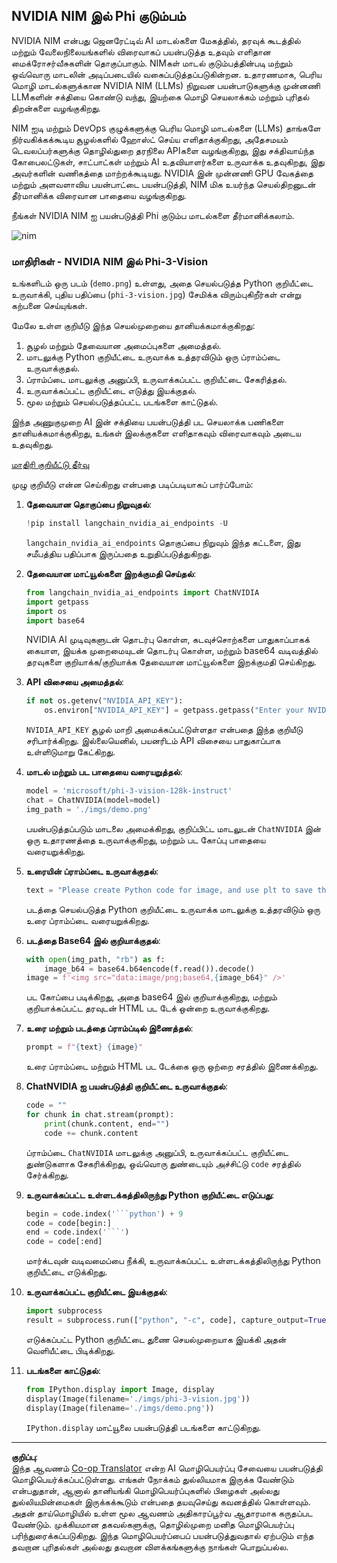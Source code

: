 <!--
CO_OP_TRANSLATOR_METADATA:
{
  "original_hash": "7b08e277df2a9307f861ae54bc30c772",
  "translation_date": "2025-10-11T12:29:18+00:00",
  "source_file": "md/01.Introduction/02/06.NVIDIA.md",
  "language_code": "ta"
}
-->
## NVIDIA NIM இல் Phi குடும்பம்

NVIDIA NIM என்பது ஜெனரேட்டிவ் AI மாடல்களை மேகத்தில், தரவுக் கூடத்தில் மற்றும் வேலைநிலையங்களில் விரைவாகப் பயன்படுத்த உதவும் எளிதான மைக்ரோசர்வீசுகளின் தொகுப்பாகும். NIMகள் மாடல் குடும்பத்தின்படி மற்றும் ஒவ்வொரு மாடலின் அடிப்படையில் வகைப்படுத்தப்படுகின்றன. உதாரணமாக, பெரிய மொழி மாடல்களுக்கான NVIDIA NIM (LLMs) நிறுவன பயன்பாடுகளுக்கு முன்னணி LLMகளின் சக்தியை கொண்டு வந்து, இயற்கை மொழி செயலாக்கம் மற்றும் புரிதல் திறன்களை வழங்குகிறது.

NIM ஐடி மற்றும் DevOps குழுக்களுக்கு பெரிய மொழி மாடல்களை (LLMs) தாங்களே நிர்வகிக்கக்கூடிய சூழல்களில் ஹோஸ்ட் செய்ய எளிதாக்குகிறது, அதேசமயம் டெவலப்பர்களுக்கு தொழில்துறை தரநிலை APIகளை வழங்குகிறது, இது சக்திவாய்ந்த கோபைலட்டுகள், சாட்பாட்கள் மற்றும் AI உதவியாளர்களை உருவாக்க உதவுகிறது, இது அவர்களின் வணிகத்தை மாற்றக்கூடியது. NVIDIA இன் முன்னணி GPU வேகத்தை மற்றும் அளவளாவிய பயன்பாட்டை பயன்படுத்தி, NIM மிக உயர்ந்த செயல்திறனுடன் தீர்மானிக்க விரைவான பாதையை வழங்குகிறது.

நீங்கள் NVIDIA NIM ஐ பயன்படுத்தி Phi குடும்ப மாடல்களை தீர்மானிக்கலாம்.

![nim](../../../../../imgs/01/02/06/Phi-NIM.png)

### **மாதிரிகள் - NVIDIA NIM இல் Phi-3-Vision**

உங்களிடம் ஒரு படம் (`demo.png`) உள்ளது, அதை செயல்படுத்த Python குறியீட்டை உருவாக்கி, புதிய பதிப்பை (`phi-3-vision.jpg`) சேமிக்க விரும்புகிறீர்கள் என்று கற்பனை செய்யுங்கள்.

மேலே உள்ள குறியீடு இந்த செயல்முறையை தானியக்கமாக்குகிறது:

1. சூழல் மற்றும் தேவையான அமைப்புகளை அமைத்தல்.
2. மாடலுக்கு Python குறியீட்டை உருவாக்க உத்தரவிடும் ஒரு ப்ராம்ப்டை உருவாக்குதல்.
3. ப்ராம்ப்டை மாடலுக்கு அனுப்பி, உருவாக்கப்பட்ட குறியீட்டை சேகரித்தல்.
4. உருவாக்கப்பட்ட குறியீட்டை எடுத்து இயக்குதல்.
5. மூல மற்றும் செயல்படுத்தப்பட்ட படங்களை காட்டுதல்.

இந்த அணுகுமுறை AI இன் சக்தியை பயன்படுத்தி பட செயலாக்க பணிகளை தானியக்கமாக்குகிறது, உங்கள் இலக்குகளை எளிதாகவும் விரைவாகவும் அடைய உதவுகிறது.

[மாதிரி குறியீட்டு தீர்வு](../../../../../code/06.E2E/E2E_Nvidia_NIM_Phi3_Vision.ipynb)

முழு குறியீடு என்ன செய்கிறது என்பதை படிப்படியாகப் பார்ப்போம்:

1. **தேவையான தொகுப்பை நிறுவுதல்**:
    ```python
    !pip install langchain_nvidia_ai_endpoints -U
    ```
    `langchain_nvidia_ai_endpoints` தொகுப்பை நிறுவும் இந்த கட்டளை, இது சமீபத்திய பதிப்பாக இருப்பதை உறுதிப்படுத்துகிறது.

2. **தேவையான மாட்யூல்களை இறக்குமதி செய்தல்**:
    ```python
    from langchain_nvidia_ai_endpoints import ChatNVIDIA
    import getpass
    import os
    import base64
    ```
    NVIDIA AI முடிவுகளுடன் தொடர்பு கொள்ள, கடவுச்சொற்களை பாதுகாப்பாகக் கையாள, இயக்க முறைமையுடன் தொடர்பு கொள்ள, மற்றும் base64 வடிவத்தில் தரவுகளை குறியாக்க/குறியாக்க தேவையான மாட்யூல்களை இறக்குமதி செய்கிறது.

3. **API விசையை அமைத்தல்**:
    ```python
    if not os.getenv("NVIDIA_API_KEY"):
        os.environ["NVIDIA_API_KEY"] = getpass.getpass("Enter your NVIDIA API key: ")
    ```
    `NVIDIA_API_KEY` சூழல் மாறி அமைக்கப்பட்டுள்ளதா என்பதை இந்த குறியீடு சரிபார்க்கிறது. இல்லையெனில், பயனரிடம் API விசையை பாதுகாப்பாக உள்ளிடுமாறு கேட்கிறது.

4. **மாடல் மற்றும் பட பாதையை வரையறுத்தல்**:
    ```python
    model = 'microsoft/phi-3-vision-128k-instruct'
    chat = ChatNVIDIA(model=model)
    img_path = './imgs/demo.png'
    ```
    பயன்படுத்தப்படும் மாடலை அமைக்கிறது, குறிப்பிட்ட மாடலுடன் `ChatNVIDIA` இன் ஒரு உதாரணத்தை உருவாக்குகிறது, மற்றும் பட கோப்பு பாதையை வரையறுக்கிறது.

5. **உரையின் ப்ராம்ப்டை உருவாக்குதல்**:
    ```python
    text = "Please create Python code for image, and use plt to save the new picture under imgs/ and name it phi-3-vision.jpg."
    ```
    படத்தை செயல்படுத்த Python குறியீட்டை உருவாக்க மாடலுக்கு உத்தரவிடும் ஒரு உரை ப்ராம்ப்டை வரையறுக்கிறது.

6. **படத்தை Base64 இல் குறியாக்குதல்**:
    ```python
    with open(img_path, "rb") as f:
        image_b64 = base64.b64encode(f.read()).decode()
    image = f'<img src="data:image/png;base64,{image_b64}" />'
    ```
    பட கோப்பை படிக்கிறது, அதை base64 இல் குறியாக்குகிறது, மற்றும் குறியாக்கப்பட்ட தரவுடன் HTML பட டேக் ஒன்றை உருவாக்குகிறது.

7. **உரை மற்றும் படத்தை ப்ராம்ப்டில் இணைத்தல்**:
    ```python
    prompt = f"{text} {image}"
    ```
    உரை ப்ராம்ப்டை மற்றும் HTML பட டேக்கை ஒரு ஒற்றை சரத்தில் இணைக்கிறது.

8. **ChatNVIDIA ஐ பயன்படுத்தி குறியீட்டை உருவாக்குதல்**:
    ```python
    code = ""
    for chunk in chat.stream(prompt):
        print(chunk.content, end="")
        code += chunk.content
    ```
    ப்ராம்ப்டை `ChatNVIDIA` மாடலுக்கு அனுப்பி, உருவாக்கப்பட்ட குறியீட்டை துண்டுகளாக சேகரிக்கிறது, ஒவ்வொரு துண்டையும் அச்சிட்டு `code` சரத்தில் சேர்க்கிறது.

9. **உருவாக்கப்பட்ட உள்ளடக்கத்திலிருந்து Python குறியீட்டை எடுப்பது**:
    ```python
    begin = code.index('```python') + 9
    code = code[begin:]
    end = code.index('```')
    code = code[:end]
    ```
    மார்க்டவுன் வடிவமைப்பை நீக்கி, உருவாக்கப்பட்ட உள்ளடக்கத்திலிருந்து Python குறியீட்டை எடுக்கிறது.

10. **உருவாக்கப்பட்ட குறியீட்டை இயக்குதல்**:
    ```python
    import subprocess
    result = subprocess.run(["python", "-c", code], capture_output=True)
    ```
    எடுக்கப்பட்ட Python குறியீட்டை துணை செயல்முறையாக இயக்கி அதன் வெளியீட்டை பிடிக்கிறது.

11. **படங்களை காட்டுதல்**:
    ```python
    from IPython.display import Image, display
    display(Image(filename='./imgs/phi-3-vision.jpg'))
    display(Image(filename='./imgs/demo.png'))
    ```
    `IPython.display` மாட்யூலை பயன்படுத்தி படங்களை காட்டுகிறது.

---

**குறிப்பு**:  
இந்த ஆவணம் [Co-op Translator](https://github.com/Azure/co-op-translator) என்ற AI மொழிபெயர்ப்பு சேவையை பயன்படுத்தி மொழிபெயர்க்கப்பட்டுள்ளது. எங்கள் நோக்கம் துல்லியமாக இருக்க வேண்டும் என்பதுதான், ஆனால் தானியங்கி மொழிபெயர்ப்புகளில் பிழைகள் அல்லது துல்லியமின்மைகள் இருக்கக்கூடும் என்பதை தயவுசெய்து கவனத்தில் கொள்ளவும். அதன் தாய்மொழியில் உள்ள மூல ஆவணம் அதிகாரப்பூர்வ ஆதாரமாக கருதப்பட வேண்டும். முக்கியமான தகவல்களுக்கு, தொழில்முறை மனித மொழிபெயர்ப்பு பரிந்துரைக்கப்படுகிறது. இந்த மொழிபெயர்ப்பைப் பயன்படுத்துவதால் ஏற்படும் எந்த தவறான புரிதல்கள் அல்லது தவறான விளக்கங்களுக்கு நாங்கள் பொறுப்பல்ல.